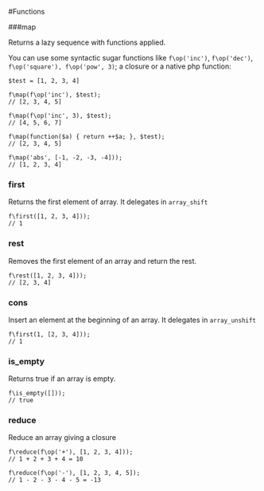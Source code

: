#Functions


###map

Returns a lazy sequence with functions applied.

You can use some syntactic sugar functions like `f\op('inc')`, `f\op('dec')`, `f\op('square'), f\op('pow', 3)`; a closure or a native php function:

```
$test = [1, 2, 3, 4]

f\map(f\op('inc'), $test);
// [2, 3, 4, 5]

f\map(f\op('inc', 3), $test);
// [4, 5, 6, 7] 

f\map(function($a) { return ++$a; }, $test);
// [2, 3, 4, 5]

f\map('abs', [-1, -2, -3, -4]));
// [1, 2, 3, 4]

```

### first

Returns the first element of array. It delegates in ```array_shift```

```
f\first([1, 2, 3, 4]));
// 1
```

### rest

Removes the first element of an array and return the rest.

```
f\rest([1, 2, 3, 4]));
// [2, 3, 4]
```

### cons

Insert an element at the beginning of an array. It delegates in ```array_unshift```

```
f\first(1, [2, 3, 4]));
// 1
```

### is_empty

Returns true if an array is empty.

```
f\is_empty([]));
// true
```

### reduce

Reduce an array giving a closure

```
f\reduce(f\op('+'), [1, 2, 3, 4]));
// 1 + 2 + 3 + 4 = 10

f\reduce(f\op('-'), [1, 2, 3, 4, 5]);
// 1 - 2 - 3 - 4 - 5 = -13
```
